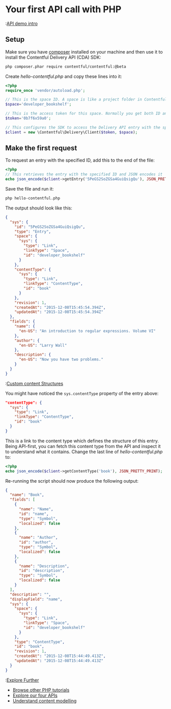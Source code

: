 # Your first API call with PHP

:[API demo intro](../../_partials/api-demo-intro.md)

## Setup

Make sure you have [composer](https://getcomposer.org) installed on your machine and then use it to install the Contentful Delivery API (CDA) SDK:

~~~bash
php composer.phar require contentful/contentful:@beta
~~~

Create _hello-contentful.php_ and copy these lines into it:

~~~php
<?php
require_once 'vendor/autoload.php';

// This is the space ID. A space is like a project folder in Contentful terms
$space='developer_bookshelf';

// This is the access token for this space. Normally you get both ID and the token in the Contentful web app
$token='0b7f6x59a0';

// This configures the SDK to access the Delivery API entry with the specified ID from the space defined at the top, using a space-specific access token.
$client = new \Contentful\Delivery\Client($token, $space);
~~~

## Make the first request

To request an entry with the specified ID, add this to the end of the file:

~~~php
<?php
// This retrieves the entry with the specified ID and JSON encodes it
echo json_encode($client->getEntry('5PeGS2SoZGSa4GuiQsigQu'), JSON_PRETTY_PRINT);
~~~

Save the file and run it:

~~~bash
php hello-contentful.php
~~~

The output should look like this:

~~~json
{
  "sys": {
    "id": "5PeGS2SoZGSa4GuiQsigQu",
    "type": "Entry",
    "space": {
      "sys": {
        "type": "Link",
        "linkType": "Space",
        "id": "developer_bookshelf"
      }
    },
    "contentType": {
      "sys": {
        "type": "Link",
        "linkType": "ContentType",
        "id": "book"
      }
    },
    "revision": 1,
    "createdAt": "2015-12-08T15:45:54.394Z",
    "updatedAt": "2015-12-08T15:45:54.394Z"
  },
  "fields": {
    "name": {
      "en-US": "An introduction to regular expressions. Volume VI"
    },
    "author": {
      "en-US": "Larry Wall"
    },
    "description": {
      "en-US": "Now you have two problems."
    }
  }
}
~~~

:[Custom content Structures](../../_partials/custom-content-structures.md)

You might have noticed the `sys.contentType` property of the entry above:

~~~json
"contentType": {
  "sys": {
    "type": "Link",
    "linkType": "ContentType",
    "id": "book"
  }
}
~~~

This is a link to the content type which defines the structure of this entry. Being API-first, you can fetch this content type from the API and inspect it to understand what it contains. Change the last line of _hello-contentful.php_ to:

~~~php
<?php
echo json_encode($client->getContentType('book'), JSON_PRETTY_PRINT);
~~~

Re-running the script should now produce the following output:

~~~json
{
  "name": "Book",
  "fields": [
    {
      "name": "Name",
      "id": "name",
      "type": "Symbol",
      "localized": false
    },
    {
      "name": "Author",
      "id": "author",
      "type": "Symbol",
      "localized": false
    },
    {
      "name": "Description",
      "id": "description",
      "type": "Symbol",
      "localized": false
    }
  ],
  "description": "",
  "displayField": "name",
  "sys": {
    "space": {
      "sys": {
        "type": "Link",
        "linkType": "Space",
        "id": "developer_bookshelf"
      }
    },
    "type": "ContentType",
    "id": "book",
    "revision": 1,
    "createdAt": "2015-12-08T15:44:49.413Z",
    "updatedAt": "2015-12-08T15:44:49.413Z"
  }
}
~~~

:[Explore Further](../../_partials/explore-further.md)


- [Browse other PHP tutorials](/developers/docs/php/)
- [Explore our four APIs](/developers/docs/concepts/apis)
- [Understand content modelling](/developers/docs/concepts/data-model)
